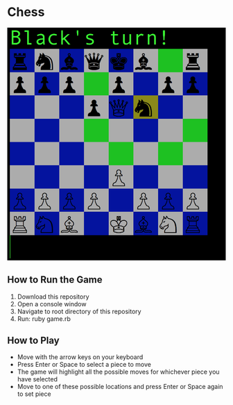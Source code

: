 # Chess

![chess]

[chess]: ./images/chess.png

## How to Run the Game

1. Download this repository
2. Open a console window
3. Navigate to root directory of this repository
4. Run:
    ruby game.rb

## How to Play

* Move with the arrow keys on your keyboard
* Press Enter or Space to select a piece to move
* The game will highlight all the possible moves for whichever piece you have selected
* Move to one of these possible locations and press Enter or Space again to set piece
